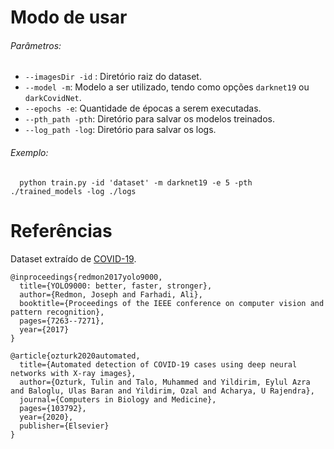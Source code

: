 # Modo de usar
###### Parâmetros:
* ```--imagesDir -id``` : Diretório raiz do dataset.
* ```--model -m```: Modelo a ser utilizado, tendo como opções ``darknet19`` ou ``darkCovidNet``.
* ```--epochs -e```: Quantidade de épocas a serem executadas.
* ```--pth_path -pth```: Diretório para salvar os modelos treinados.
* ```--log_path -log```: Diretório para salvar os logs.

###### Exemplo:
```
  python train.py -id 'dataset' -m darknet19 -e 5 -pth ./trained_models -log ./logs
```

# Referências
Dataset extraído de [COVID-19](https://github.com/muhammedtalo/COVID-19/tree/master/X-Ray%20Image%20DataSet).

```
@inproceedings{redmon2017yolo9000,
  title={YOLO9000: better, faster, stronger},
  author={Redmon, Joseph and Farhadi, Ali},
  booktitle={Proceedings of the IEEE conference on computer vision and pattern recognition},
  pages={7263--7271},
  year={2017}
}

@article{ozturk2020automated,
  title={Automated detection of COVID-19 cases using deep neural networks with X-ray images},
  author={Ozturk, Tulin and Talo, Muhammed and Yildirim, Eylul Azra and Baloglu, Ulas Baran and Yildirim, Ozal and Acharya, U Rajendra},
  journal={Computers in Biology and Medicine},
  pages={103792},
  year={2020},
  publisher={Elsevier}
}

```
